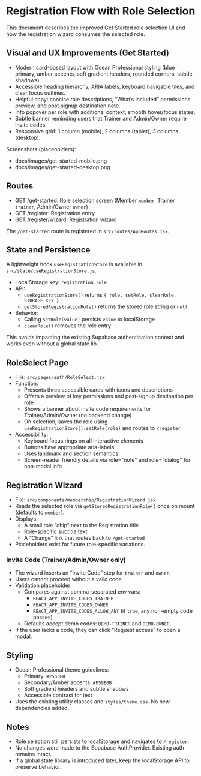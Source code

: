 # Registration Flow with Role Selection

This document describes the improved Get Started role selection UI and how the registration wizard consumes the selected role.

## Visual and UX Improvements (Get Started)

- Modern card-based layout with Ocean Professional styling (blue primary, amber accents, soft gradient headers, rounded corners, subtle shadows).
- Accessible heading hierarchy, ARIA labels, keyboard navigable tiles, and clear focus outlines.
- Helpful copy: concise role descriptions, “What’s included” permissions preview, and post‑signup destination note.
- Info popover per role with additional context; smooth hover/focus states.
- Subtle banner reminding users that Trainer and Admin/Owner require invite codes.
- Responsive grid: 1 column (mobile), 2 columns (tablet), 3 columns (desktop).

Screenshots (placeholders):
- docs/images/get-started-mobile.png
- docs/images/get-started-desktop.png

## Routes

- GET /get-started: Role selection screen (Member `member`, Trainer `trainer`, Admin/Owner `owner`)
- GET /register: Registration entry
- GET /register/wizard: Registration wizard

The `/get-started` route is registered in `src/routes/AppRoutes.jsx`.

## State and Persistence

A lightweight hook `useRegistrationStore` is available in `src/state/useRegistrationStore.js`.

- LocalStorage key: `registration.role`
- API:
  - `useRegistrationStore()` returns `{ role, setRole, clearRole, STORAGE_KEY }`
  - `getStoredRegistrationRole()` returns the stored role string or `null`
- Behavior:
  - Calling `setRole(value)` persists `value` to localStorage
  - `clearRole()` removes the role entry

This avoids impacting the existing Supabase authentication context and works even without a global state lib.

## RoleSelect Page

- File: `src/pages/auth/RoleSelect.jsx`
- Function:
  - Presents three accessible cards with icons and descriptions
  - Offers a preview of key permissions and post‑signup destination per role
  - Shows a banner about invite code requirements for Trainer/Admin/Owner (no backend change)
  - On selection, saves the role using `useRegistrationStore().setRole(role)` and routes to `/register`
- Accessibility:
  - Keyboard focus rings on all interactive elements
  - Buttons have appropriate aria-labels
  - Uses landmark and section semantics
  - Screen-reader friendly details via role="note" and role="dialog" for non-modal info

## Registration Wizard

- File: `src/components/membership/RegistrationWizard.jsx`
- Reads the selected role via `getStoredRegistrationRole()` once on mount (defaults to `member`).
- Displays:
  - A small role “chip” next to the Registration title
  - Role-specific subtitle text
  - A “Change” link that routes back to `/get-started`
- Placeholders exist for future role-specific variations.

### Invite Code (Trainer/Admin/Owner only)

- The wizard inserts an “Invite Code” step for `trainer` and `owner`.
- Users cannot proceed without a valid code.
- Validation placeholder:
  - Compares against comma-separated env vars:
    - `REACT_APP_INVITE_CODES_TRAINER`
    - `REACT_APP_INVITE_CODES_OWNER`
    - `REACT_APP_INVITE_CODES_ALLOW_ANY` (if `true`, any non-empty code passes)
  - Defaults accept demo codes: `DEMO-TRAINER` and `DEMO-OWNER`.
- If the user lacks a code, they can click “Request access” to open a modal.

## Styling

- Ocean Professional theme guidelines:
  - Primary: `#2563EB`
  - Secondary/Amber accents: `#F59E0B`
  - Soft gradient headers and subtle shadows
  - Accessible contrast for text
- Uses the existing utility classes and `styles/theme.css`. No new dependencies added.

## Notes

- Role selection still persists to localStorage and navigates to `/register`.
- No changes were made to the Supabase AuthProvider. Existing auth remains intact.
- If a global state library is introduced later, keep the localStorage API to preserve behavior.
